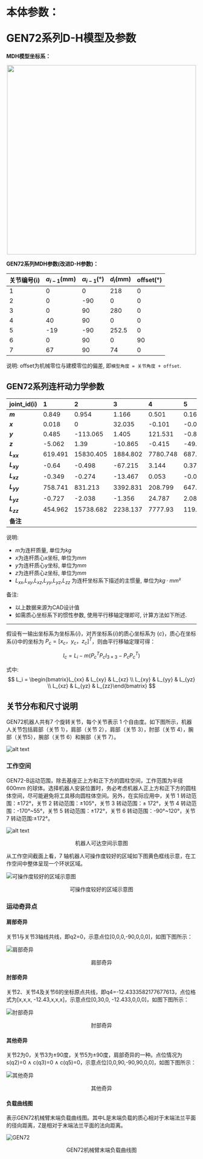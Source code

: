 # <p class="hidden">本体参数：</p>GEN72系列D-H模型及参数

**MDH模型坐标系：**

<div align="center"> <img src="../robotParameter/doc/GEN72.png" width = 500 /> </div>

**GEN72系列MDH参数(改进D-H参数)：**

|关节编号(i)|$a_{i-1}$(mm)|$\alpha_{i -1}$(°)|$d_i$(mm)|offset(°)|
|:--|:--|:--|:--|:--|
|   1   |   0   |   0   |  218   |  0  |
|   2   |   0   |   -90 |   0    |  0  |
|   3   |   0   |   90  |   280  |  0  |
|   4   |   40  |   90  |   0    |  0  |
|   5   |   -19 |   -90 |  252.5 |  0  |
|   6   |   0   |   90  |   0    |  90 |
|   7   |   67  |   90  |   74   |  0  |

说明: offset为机械零位与建模零位的偏差, 即`模型角度 = 关节角度 + offset`.


## GEN72系列连杆动力学参数

|   joint_id(i)   |  1    |  2    |  3    |  4    |  5    |  6    |  7    |
|:--   |:--    |:--    |:--    |:--    |:--    |:--    |:--    |
| **$m$**       | 0.849  | 0.954  | 1.166  | 0.501  | 0.164  | 0.92   | 0     |
| **$x$**       | 0.018  | 0      | 32.035 | -0.101 | -0.012 | 33.677 | 0     |
| **$y$**       | 0.485  | -113.065| 1.405  | 121.531 | -0.835 | -24.499 | 0     |
| **$z$**       | -5.062 | 1.39   | -10.865 | -0.415 | -49.324 | -0.234 | 0     |
| **$L_{xx}$**  | 619.491  | 15830.405 | 1884.802 | 7780.748 | 687.831 | 1468.45 | 0     |
| **$L_{xy}$**  | -0.64   | -0.498 | -67.215 | 3.144  | 0.372  | 1506.848 | 0     |
| **$L_{xz}$**  | -0.349  | -0.274 | -13.467 | 0.053  | -0.062 | 14.523 | 0     |
| **$L_{yy}$**  | 758.741 | 831.213 | 3392.831 | 208.799 | 647.655 | 2422.923 | 0     |
| **$L_{yz}$**  | -0.727  | -2.038 | -1.356  | 24.787 | 2.089  | -10.309 | 0     |
| **$L_{zz}$**  | 454.962 | 15738.682 | 2238.137 | 7777.93 | 119.871 | 3549.823 | 0     |
| **备注**       |         |         |         |         |         |         |  |

说明:

- $m$为连杆质量, 单位为$kg$
- $x$为连杆质心x坐标, 单位为$mm$
- $y$为连杆质心y坐标, 单位为$mm$
- $z$为连杆质心z坐标, 单位为$mm$
- $L_{xx}$,$L_{xy}$,$L_{xz}$,$L_{yy}$,$L_{yz}$,$L_{zz}$ 为连杆坐标系下描述的主惯量, 单位为$kg·mm²$

备注:

- 以上数据来源为CAD设计值
- 如需质心坐标系下的惯性参数, 使用平行移轴定理即可, 计算方法如下所述.

---

假设有一输出坐标系为坐标系$\{i\}$，对齐坐标系$\{i\}$的质心坐标系为 $\{c\}$，质心在坐标系$\{i\}$中的坐标为 $P_c = [x_c  ，y_c， z_c]^T$，则由平行移轴定理可得：

$$I_c = L_i - m (P_{c}^{T}P_cI_{3×3} - P_cP_{c}^{T})$$

式中:
$$
L_i = \begin{bmatrix}L_{xx} & L_{xy} & L_{xz} \\ L_{xy} & L_{yy} & L_{yz} \\ L_{xz} & L_{yz} & L_{zz}\end{bmatrix}
$$

## 关节分布和尺寸说明

GEN72机器人共有7 个旋转关节，每个关节表示 1 个自由度。如下图所示，机器人关节包括肩部（关节 1），肩部（关节 2），肩部（关节 3），肘部（关节 4），腕部（关节5），腕部（关节 6）和腕部（关节 7）。

![alt text](<../robotParameter/doc/GEN_72_image1.png>)

### 工作空间

GEN72-B运动范围，除去基座正上方和正下方的圆柱空间，工作范围为半径 600mm 的球体。选择机器人安装位置时，务必考虑机器人正上方和正下方的圆柱体空间，尽可能避免将工具移向圆柱体空间。另外，在实际应用中，关节 1 转动范围：±172°，关节 2 转动范围：±105°，关节 3 转动范围：± 172°，关节 4 转动范围：-170°~55°，关节 5 转动范围：±172°，关节 6 转动范围：-90°~120°，关节 7 转动范围:±172°。

![alt text](<../robotParameter/doc/GEN_72_image2.png>)

<center>机器人可达空间示意图</center>

从工作空间截面上看，7 轴机器人可操作度较好的区域如下图黄色框线示意，在工作空间中整体呈现一个环状区域。

![可操作度较好的区域示意图](../robotParameter/doc/GEN_72_image3.png)

<center>可操作度较好的区域示意图</center>

### 运动奇异点

#### 肩部奇异

关节1与关节3轴线共线，即q2=0，示意点位[0,0,0,-90,0,0,0]，如图下图所示：

![肩部奇异](../robotParameter/doc/GEN_72_image4.png)

<center>肩部奇异</center>

#### 肘部奇异

关节2、关节4及关节6的坐标原点共线，即q4=-12.4333582177677613，点位格式为[x,x,x, -12.43,x,x,x]，示意点位[0,30,0, -12.433,0,0,0]，如图下图所示：

![肘部奇异](../robotParameter/doc/GEN_72_image5.png)

<center>肘部奇异</center>

#### 其他奇异

关节2为0，关节3为±90度，关节5为±90度，肩部奇异的一种。点位情况为s(q2)=0 ∧ c(q3)=0 ∧ c(q5)=0，示意点位[0,0,90,-90,90,0,0]，如图下图所示：

![其他奇异](../robotParameter/doc/GEN_72_image6.png)

<center>其他奇异</center>

#### 负载曲线图

表示GEN72机械臂末端负载曲线图。其中L是末端负载的质心相对于末端法兰平面的径向距离，Z是相对于末端法兰平面的法向距离。

![GEN72](../robotParameter/doc/GEN_72_image7.png)

<center>GEN72机械臂末端负载曲线图</center>
